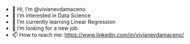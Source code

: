 - 👋 Hi, I’m @vivianevdamaceno
- 👀 I’m interested in Data Science
- 🌱 I’m currently learning Linear Regression
- 💞️ I’m looking for a new job 
- 📫 How to reach me: https://www.linkedin.com/in/vivianevdamaceno/

<!---
vivianevdamaceno/vivianevdamaceno is a ✨ special ✨ repository because its `README.md` (this file) appears on your GitHub profile.
You can click the Preview link to take a look at your changes.
--->
